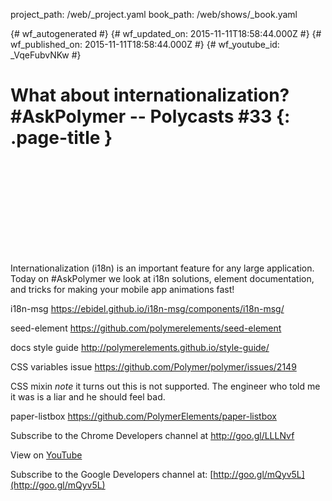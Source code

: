 project_path: /web/_project.yaml
book_path: /web/shows/_book.yaml

{# wf_autogenerated #}
{# wf_updated_on: 2015-11-11T18:58:44.000Z #}
{# wf_published_on: 2015-11-11T18:58:44.000Z #}
{# wf_youtube_id: _VqeFubvNKw #}

# What about internationalization? #AskPolymer -- Polycasts #33 {: .page-title }


<div class="video-wrapper">
  <iframe class="devsite-embedded-youtube-video" data-video-id="_VqeFubvNKw"
          data-autohide="1" data-showinfo="0" frameborder="0" allowfullscreen>
  </iframe>
</div>

Internationalization (i18n) is an important feature for any large application. Today on #AskPolymer we look at i18n solutions, element documentation, and tricks for making your mobile app animations fast!

i18n-msg
https://ebidel.github.io/i18n-msg/components/i18n-msg/

seed-element
https://github.com/polymerelements/seed-element

docs style guide
http://polymerelements.github.io/style-guide/

CSS variables issue
https://github.com/Polymer/polymer/issues/2149

CSS mixin
*note* it turns out this is not supported. The engineer who told me it was is a liar and he should feel bad.

paper-listbox
https://github.com/PolymerElements/paper-listbox

Subscribe to the Chrome Developers channel at http://goo.gl/LLLNvf

View on [YouTube](https://youtu.be/_VqeFubvNKw)

Subscribe to the Google Developers channel at: [http://goo.gl/mQyv5L](http://goo.gl/mQyv5L)
